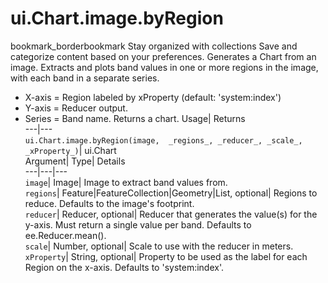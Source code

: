  
#  ui.Chart.image.byRegion
bookmark_borderbookmark Stay organized with collections  Save and categorize content based on your preferences.
Generates a Chart from an image. Extracts and plots band values in one or more regions in the image, with each band in a separate series. 
- X-axis = Region labeled by xProperty (default: 'system:index')
- Y-axis = Reducer output.
- Series = Band name.
Returns a chart.
Usage| Returns  
---|---  
`ui.Chart.image.byRegion(image,  _regions_, _reducer_, _scale_, _xProperty_)`| ui.Chart  
Argument| Type| Details  
---|---|---  
`image`| Image| Image to extract band values from.  
`regions`| Feature|FeatureCollection|Geometry|List, optional| Regions to reduce. Defaults to the image's footprint.  
`reducer`| Reducer, optional| Reducer that generates the value(s) for the y-axis. Must return a single value per band. Defaults to ee.Reducer.mean().  
`scale`| Number, optional| Scale to use with the reducer in meters.  
`xProperty`| String, optional| Property to be used as the label for each Region on the x-axis. Defaults to 'system:index'.  
